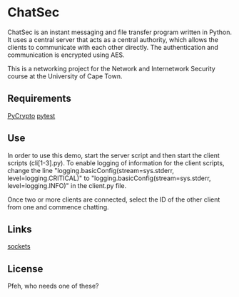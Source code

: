 # ChatSec

ChatSec is an instant messaging and file transfer program written in Python. It uses a central server that acts as a
central authority, which allows the clients to communicate with each other directly. The authentication and communication
is encrypted using AES.

This is a networking project for the Network and Internetwork Security course at the University of Cape Town.

## Requirements

[PyCrypto](https://www.dlitz.net/software/pycrypto/)
[pytest](http://pytest.org/latest/)

## Use

In order to use this demo, start the server script and then start the client scripts (cli[1-3].py). To enable logging of information 
for the client scripts, change the line "logging.basicConfig(stream=sys.stderr, level=logging.CRITICAL)" to 
"logging.basicConfig(stream=sys.stderr, level=logging.INFO)" in the client.py file.

Once two or more clients are connected, select the ID of the other client from one and commence chatting.

## Links

[sockets](https://docs.python.org/2/howto/sockets.html)

## License

Pfeh, who needs one of these?